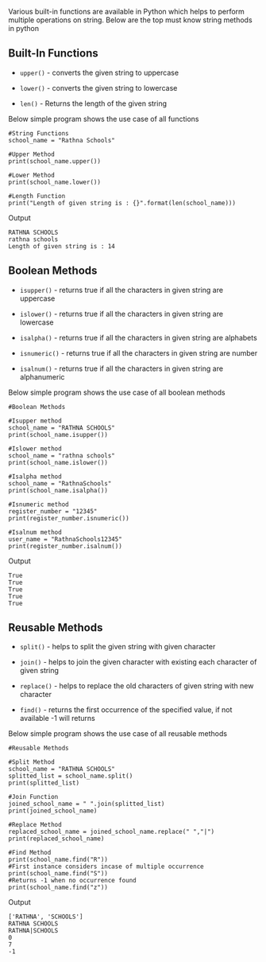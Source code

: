 Various built-in functions are available in Python which helps to perform multiple operations on string. Below are the top must know string methods in python

## **Built-In Functions**

* `upper()` - converts the given string to uppercase

* `lower()` - converts the given string to lowercase

* `len()` - Returns the length of the given string

Below simple program shows the use case of all functions

    #String Functions
    school_name = "Rathna Schools"

    #Upper Method
    print(school_name.upper())

    #Lower Method
    print(school_name.lower())

    #Length Function
    print("Length of given string is : {}".format(len(school_name)))

 Output

    RATHNA SCHOOLS
    rathna schools
    Length of given string is : 14

## **Boolean Methods**

* `isupper()` - returns true if all the characters in given string are uppercase

* `islower()` - returns true if all the characters in given string are lowercase

* `isalpha()` - returns true if all the characters in given string are alphabets

* `isnumeric()` - returns true if all the characters in given string are number

* `isalnum()` - returns true if all the characters in given string are alphanumeric

Below simple program shows the use case of all boolean methods

    #Boolean Methods

    #Isupper method
    school_name = "RATHNA SCHOOLS"
    print(school_name.isupper())

    #Islower method
    school_name = "rathna schools"
    print(school_name.islower())

    #Isalpha method
    school_name = "RathnaSchools"
    print(school_name.isalpha())

    #Isnumeric method
    register_number = "12345"
    print(register_number.isnumeric())

    #Isalnum method
    user_name = "RathnaSchools12345"
    print(register_number.isalnum())

 Output

    True
    True
    True
    True
    True

## **Reusable Methods**

* `split()` - helps to split the given string with given character

* `join()` - helps to join the given character with existing each character of given string

* `replace()` - helps to replace the old characters of given string with new character

* `find()` - returns the first occurrence of the specified value, if not available -1 will returns


Below simple program shows the use case of all reusable methods

    #Reusable Methods

    #Split Method
    school_name = "RATHNA SCHOOLS"
    splitted_list = school_name.split()
    print(splitted_list)

    #Join Function
    joined_school_name = " ".join(splitted_list)
    print(joined_school_name)

    #Replace Method
    replaced_school_name = joined_school_name.replace(" ","|")
    print(replaced_school_name)

    #Find Method
    print(school_name.find("R"))
    #First instance considers incase of multiple occurrence
    print(school_name.find("S"))
    #Returns -1 when no occurrence found
    print(school_name.find("z"))

 Output

    ['RATHNA', 'SCHOOLS']
    RATHNA SCHOOLS
    RATHNA|SCHOOLS
    0
    7
    -1